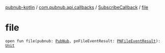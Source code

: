 [pubnub-kotlin](../../index.md) / [com.pubnub.api.callbacks](../index.md) / [SubscribeCallback](index.md) / [file](./file.md)

# file

`open fun file(pubnub: `[`PubNub`](../../com.pubnub.api/-pub-nub/index.md)`, pnFileEventResult: `[`PNFileEventResult`](../../com.pubnub.api.models.consumer.pubsub.files/-p-n-file-event-result/index.md)`): `[`Unit`](https://kotlinlang.org/api/latest/jvm/stdlib/kotlin/-unit/index.html)